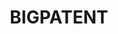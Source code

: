 ---
layout: default
citation: "@article{DBLP:journals/corr/abs-1906-03741,\n  author    = {Eva Sharma
  and\n               Chen Li and\n               Lu Wang},\n  title     = {{BIGPATENT:}
  {A} Large-Scale Dataset for Abstractive and Coherent\n               Summarization},\n
  \ journal   = {CoRR},\n  volume    = {abs/1906.03741},\n  year      = {2019},\n
  \ url       = {http://arxiv.org/abs/1906.03741},\n  eprinttype = {arXiv},\n  eprint
  \   = {1906.03741},\n  timestamp = {Wed, 26 Jun 2019 07:14:58 +0200},\n  biburl
  \   = {https://dblp.org/rec/journals/corr/abs-1906-03741.bib},\n  bibsource = {dblp
  computer science bibliography, https://dblp.org}\n}"
contributors: Eva Sharma, Chen Li, Lu Wang
cost: None
description: 'BIGPATENT, consisting of 1.3 million records of U.S. patent documents
  along with human written abstractive summaries. Each US patent application is filed
  under a Cooperative Patent Classification (CPC) code.


  Compared to existing summarization datasets, BIGPATENT has the following properties:
  i) summaries contain a richer discourse structure with more recurring entities,
  ii) salient content is evenly distributed in the input, and iii) lesser and shorter
  extractive fragments are present in the summaries. Finally, we train and evaluate
  baselines and popular learning models on BIGPATENT to shed light on new challenges
  and motivate future directions for summarization research.'
documentation: https://arxiv.org/pdf/1906.03741.pdf
last_edit: Thu, 29 Jun 2023 09:31:30 GMT
location: https://huggingface.co/datasets/big_patent
maintained_by: Lu Wang, wangluxy@umich.edu
open_access: 'TRUE'
related_publications: https://arxiv.org/pdf/1906.03741.pdf
shortname: bigpatent
tags:
- patents
- summarization
- classification
- validation
terms_of_use: CC-by-4.0
title: BIGPATENT
uuid: 6b086e22-fda6-4c15-add6-04253bcb41d3
---